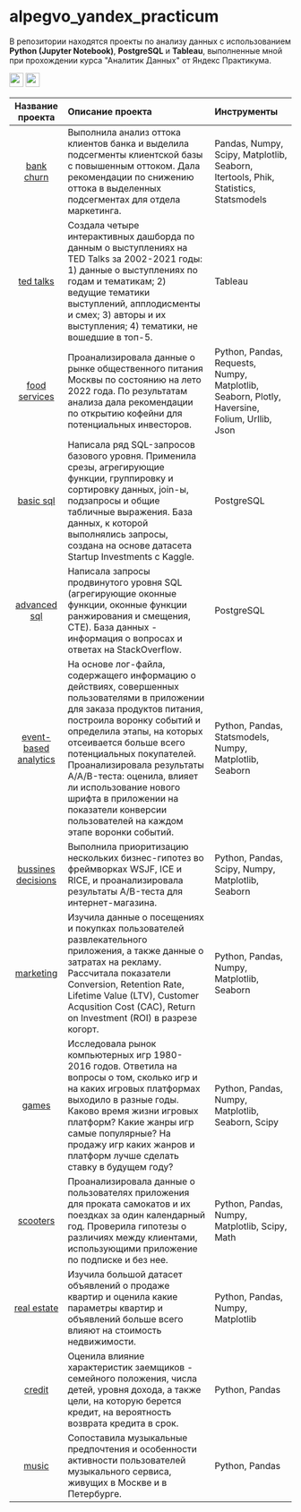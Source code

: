 # alpegvo_yandex_practicum

В репозитории находятся проекты по анализу данных с использованием **Python (Jupyter Notebook)**, **PostgreSQL** и **Tableau**, выполненные мной при прохождении курса "Аналитик Данных" от Яндекс Практикума.

<p>
<img src="https://img.shields.io/badge/Jupyter-F37626.svg?&style=for-the-badge&logo=Jupyter&logoColor=white" height="25"> <img src="https://img.shields.io/badge/PostgreSQL-316192?style=for-the-badge&logo=postgresql&logoColor=white" height="25">
</p>

| Название проекта |Описание проекта|Инструменты|
|:----------------:|:-------|:---|
|<a href="https://github.com/alpegvo/alpegvo_yp/tree/main/bank_churn">bank churn</a>| Выполнила анализ оттока клиентов банка и выделила подсегменты клиентской базы с повышенным оттоком. Дала рекомендации по снижению оттока в выделенных подсегментах для отдела маркетинга.|Pandas, Numpy, Scipy, Matplotlib, Seaborn, Itertools, Phik, Statistics, Statsmodels|
|<a href="https://github.com/alpegvo/alpegvo_yp/tree/main/ted_talks">ted talks</a>|Создала четыре интерактивных дашборда по данным о выступлениях на TED Talks за 2002-2021 годы: 1) данные о выступлениях по годам и тематикам; 2) ведущие тематики выступлений, апплодисменты и смех; 3) авторы и их выступления; 4) тематики, не вошедшие в топ-5. |Tableau|
|<a href="https://github.com/alpegvo/alpegvo_yp/tree/main/food_services">food services</a>|Проанализировала данные о рынке общественного питания Москвы по состоянию на лето 2022 года. По результатам анализа дала рекомендации по открытию кофейни для потенциальных инвесторов.|Python, Pandas, Requests, Numpy, Matplotlib, Seaborn, Plotly, Haversine, Folium, Urllib, Json|
|<a href="https://github.com/alpegvo/alpegvo_yp/tree/main/basic_sql">basic sql</a>| Написала ряд SQL-запросов базового уровня. Применила срезы, агрегирующие функции, группировку и сортировку данных, join-ы, подзапросы и общие табличные выражения. База данных, к которой выполнялись запросы, создана на основе датасета Startup Investments с Kaggle.|PostgreSQL|
|<a href="https://github.com/alpegvo/alpegvo_yp/tree/main/advanced_sql">advanced sql</a>| Написала запросы продвинутого уровня SQL (агрегирующие оконные функции, оконные функции ранжирования и смещения, CTE). База данных - информация о вопросах и ответах на StackOverflow.|PostgreSQL|
|<a href="https://github.com/alpegvo/alpegvo_yp/tree/main/event_based_analytics">event-based analytics</a>|На основе лог-файла, содержащего информацию о действиях, совершенных пользователями в приложении для заказа продуктов питания, построила воронку событий и определила этапы, на которых отсеивается больше всего потенциальных покупателей. Проанализировала результаты А/А/B-теста: оценила, влияет ли использование нового шрифта в приложении на показатели конверсии пользователей на каждом этапе воронки событий.|Python, Pandas, Statsmodels, Numpy, Matplotlib, Seaborn|
|<a href="https://github.com/alpegvo/alpegvo_yp/tree/main/bussines_decisions">bussines decisions</a>|Выполнила приоритизацию нескольких бизнес-гипотез во фреймворках WSJF, ICE и RICE, и проанализировала результаты A/B-теста для интернет-магазина. |Python, Pandas, Scipy, Numpy, Matplotlib, Seaborn|
|<a href="https://github.com/alpegvo/alpegvo_yp/tree/main/marketing">marketing</a>| Изучила данные о посещениях и покупках пользователей развлекательного приложения, а также данные о затратах на рекламу. Рассчитала показатели Conversion, Retention Rate, Lifetime Value (LTV), Customer Acqusition Cost (CAC), Return on Investment (ROI) в разрезе когорт. |Python, Pandas, Numpy, Matplotlib, Seaborn|
|<a href="https://github.com/alpegvo/alpegvo_yp/tree/main/games">games</a>| Исследовала рынок компьютерных игр 1980-2016 годов. Ответила на вопросы о том, сколько игр и на каких игровых платформах выходило в разные годы. Каково время жизни игровых платформ? Какие жанры игр самые популярные? На продажу игр каких жанров и платформ лучше сделать ставку в будущем году? |Python, Pandas, Numpy, Matplotlib, Seaborn, Scipy|
|<a href="https://github.com/alpegvo/alpegvo_yp/tree/main/scooters">scooters</a>| Проанализировала данные о пользователях приложения для проката самокатов и их поездках за один календарный год. Проверила гипотезы о различиях между клиентами, использующими приложение по подписке и без нее. |Python, Pandas, Numpy, Matplotlib, Scipy, Math|
|<a href="https://github.com/alpegvo/alpegvo_yp/tree/main/real_estate">real estate</a>| Изучила большой датасет объявлений о продаже квартир и оценила какие параметры квартир и объявлений больше всего влияют на стоимость недвижимости. |Python, Pandas, Numpy, Matplotlib|
|<a href="https://github.com/alpegvo/alpegvo_yp/tree/main/credit">credit</a>| Оценила влияние характеристик заемщиков -  семейного положения, числа детей, уровня дохода, а также цели, на которую берется кредит, на вероятность возврата кредита в срок. | Python, Pandas|
|<a href="https://github.com/alpegvo/alpegvo_yp/tree/main/music">music</a>| Сопоставила музыкальные предпочтения и особенности активности пользователей музыкального сервиса, живущих в Москве и в Петербурге. | Python, Pandas |

<!--
Python:
1. **alpegvo_yp/music** - проект, в котором сопоставляются музыкальные предпочтения и особенности активности пользователей музыкального сервиса, живущих в Москве и в Петербурге
2. **alpegvo_yp/credit** -  проект, посвященный анализу влияния некоторых характеристик заемщиков (количества детей, семейного положения, уровня дохода), а также цели, на которую берется кредит, на вероятность возврата кредита.
3. **alpegvo_yp/real_estate** - анализ большого датасета объявлений о продаже квартир в Санкт-Петербурге и Ленинградской области.
4. **alpegvo_yp/scooters** - в проекте проанализированы данные сервиса проката самокатов, а именно: информация о пользователях из нескольких городов и об их поездках за один календарный год. Проверен ряд гипотез, которые могут помочь сервису зарабатывать больше.
5. **alpegvo_yp/games** - анализ рынка компьютерных игр по данным о продажах, оценках пользователей и экспертов, а также жанрах и платформах, на которых выходили игры. Сделаны предположения о том, какие игры будут актуальны в ближайшее время в разных регионах мира. Данные взяты из открытых источников.
6. **alpegvo_yp/marketing** - в проекте проанализированы данные о посещениях и покупках пользователей развлекательного приложения, а также данные о затратах на рекламу. Выполнены расчеты таких показателей как Conversion, Retention Rate, Lifetime Value (LTV), Customer Acqusition Cost (CAC), Return on Investment (ROI).
7. **alpegvo_yp/bussines_decisions** - приоритизация бизнес-гипотез и анализ A/B-теста для интернет-магазина.
8. **alpegvo/event_based_analytics** - на основе лог-файла, содержащего информацию о действиях, совершенных пользователями в приложении для заказа продуктов питания, построена воронка событий и определены этапы, на которых отсеивается больше всего потенциальных покупателей. Выполнен анализ результатов А/А/B-теста: оценено влияние использования нового шрифта в приложении на показатели конверсии пользователей на каждом этапе воронки событий.

SQL:
1. **alpegvo_yp/basic_sql** - решены 23 задачи базового уровня SQL (срезы, агрегирующие функции, группировка и сортировка данных, join-ы, подзапросы и общие табличные выражения). База данных, к которой выполняются запросы, создана на основе датасета Startup Investments с Kaggle.
2. **alpegvo_yp/advanced_sql** - решено 20 задач продвинутого уровня SQL (агрегирующие оконные функции, оконные функции ранжирования и смещения). База данных - информация о вопросах и ответах на StackOverflow.
-->
